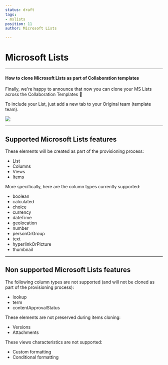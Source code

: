 ```yaml
---
status: draft
tags:
- mslists
position: 11
author: Microsoft Lists

---
```

# Microsoft Lists

***

#### How to clone Microsoft Lists as part of Collaboration templates

Finally, we're happy to announce that now you can clone your MS Lists across the Collaboration Templates 🎉

To include your List, just add a new tab to your Original team (template team).

![](/media/screenshot-2022-07-13-at-18-43-14.png)

***

## Supported Microsoft Lists features

These elements will be created as part of the provisioning process:

* List
* Columns
* Views
* Items

More specifically, here are the column types currently supported:

* boolean
* calculated
* choice
* currency
* dateTime
* geolocation
* number
* personOrGroup
* text
* hyperlinkOrPicture
* thumbnail

***

## Non supported Microsoft Lists features

The following column types are not supported (and will not be cloned as part of the provisioning process):

* lookup
* term
* contentApprovalStatus

These elements are not preserved during items cloning:

* Versions
* Attachments

These views characteristics are not supported:

* Custom formatting
* Conditional formatting